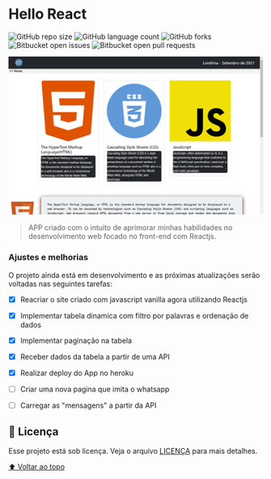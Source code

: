 # Hello React 



![GitHub repo size](https://img.shields.io/github/repo-size/WillikinsM/hello-reactApp?style=for-the-badge)
![GitHub language count](https://img.shields.io/github/languages/count/WillikinsM/hello-reactApp?style=for-the-badge)
![GitHub forks](https://img.shields.io/github/forks/WillikinsM/hello-reactApp?style=for-the-badge)
![Bitbucket open issues](https://img.shields.io/bitbucket/issues/WillikinsM/hello-reactApp?style=for-the-badge)
![Bitbucket open pull requests](https://img.shields.io/bitbucket/pr-raw/WillikinsM/hello-reactApp?style=for-the-badge)

<img src="hello-react.png" alt="Hello React APP">

> APP criado com o intuito de aprimorar minhas habilidades no desenvolvimento web focado no front-end com Reactjs.
### Ajustes e melhorias

O projeto ainda está em desenvolvimento e as próximas atualizações serão voltadas nas seguintes tarefas:

- [x] Reacriar o site criado com javascript vanilla agora utilizando Reactjs 
- [x] Implementar tabela dinamica com filtro por palavras e ordenação de dados
- [x] Implementar paginação na tabela
- [x] Receber dados da tabela a partir de uma API
- [x] Realizar deploy do App no heroku
- [ ] Criar uma nova pagina que imita o whatsapp
- [ ] Carregar as "mensagens" a partir da API


## 📝 Licença

Esse projeto está sob licença. Veja o arquivo [LICENÇA](LICENSE.md) para mais detalhes.

[⬆ Voltar ao topo](#nome-do-projeto)<br>
